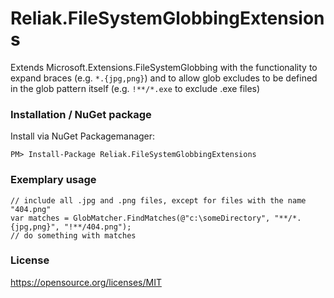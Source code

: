 # Reliak.FileSystemGlobbingExtensions
Extends Microsoft.Extensions.FileSystemGlobbing with the functionality to expand braces (e.g. `*.{jpg,png}`) and to allow glob excludes to be defined in the glob pattern itself (e.g. `!**/*.exe` to exclude .exe files)

### Installation / NuGet package
Install via NuGet Packagemanager:
```
PM> Install-Package Reliak.FileSystemGlobbingExtensions
```

### Exemplary usage
```
// include all .jpg and .png files, except for files with the name "404.png"
var matches = GlobMatcher.FindMatches(@"c:\someDirectory", "**/*.{jpg,png}", "!**/404.png");
// do something with matches
```

### License
https://opensource.org/licenses/MIT